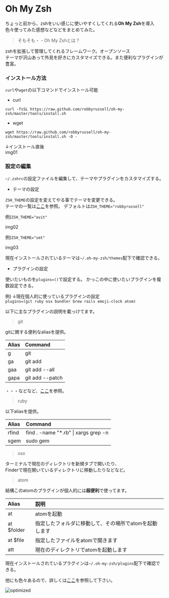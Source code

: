 Oh My Zsh
===

ちょっと前から、zshをいい感じに使いやすくしてくれる**Oh My Zsh**を導入<br />
色々使ってみた感想などなどをまとめてみた。

> そもそも・・Oh My Zshとは？

zshを拡張して管理してくれるフレームワーク。オープンソース<br />
テーマが沢山あって外見を好きにカスタマイズできる。また便利なプラグインが豊富。

### インストール方法

`curl`や`wget`の以下コマンドでインストール可能

* curl
```
curl -fsSL https://raw.github.com/robbyrussell/oh-my-zsh/master/tools/install.sh
```

* wget
```
wget https://raw.github.com/robbyrussell/oh-my-zsh/master/tools/install.sh -O -
```

↓インストール直後<br />
img01

### 設定の編集

`~/.zshrc`の設定ファイルを編集して、テーマやプラグインをカスタマイズする。

* テーマの設定

`ZSH_THEME`の設定を変えてやる事でテーマを変更できる。<br />
テーマの一覧は[ここ](https://github.com/robbyrussell/oh-my-zsh/wiki/themes)を参照。
デフォルトは`ZSH_THEME="robbyrussell"`

例)`ZSH_THEME="avit"`

img02

例)`ZSH_THEME="smt"`

img03

現在インストールされているテーマは`~/.oh-my-zsh/themes`配下で確認できる。

* プラグインの設定

使いたいものを`plugins=()`で設定する。
かっこの中に使いたいプラグインを複数設定できる。

例) ↓現在個人的に使っているプラグインの設定<br />
`plugins=(git ruby osx bundler brew rails emoji-clock atom)`

以下に主なプラグインの説明を載っけてます。

> git

gitに関する便利なaliasを提供。

| Alias | Command |
|:------|:--------|
|g |git|
|ga|git add|
|gaa|git add --all|
|gapa|git add --patch|

・・・などなど、[ここ](https://github.com/robbyrussell/oh-my-zsh/wiki/Plugin:git)を参照。

> ruby

以下aliasを提供。

| Alias | Command |
|:------|:--------|
|rfind|find . -name "*.rb" &#124; xargs grep -n|
|sgem|sudo gem|

> osx

ターミナルで現在のディレクトリを新規タブで開いたり、<br />
Finderで現在開いているディレクトリに移動したりなどなど。


> atom

結構このatomのプラグインが個人的には**超便利**で使ってます。

| Alias | 説明 |
|:------|:--------|
|at|atomを起動|
|at $folder|指定したフォルダに移動して、その場所でatomを起動します|
|at $file|指定したファイルをatomで開きます|
|att|現在のディレクトリでatomを起動します|

現在インストールされているプラグインは`~/.oh-my-zsh/plugins`配下で確認できる。


他にも色々あるので、詳しくは[ここ](https://github.com/robbyrussell/oh-my-zsh/wiki/Plugins)を参照して下さい。

![optimized](http://slowhand0309.github.io/images/blog/oh-my-zsh/oh-my-zsh-ctrl+r.gif)
